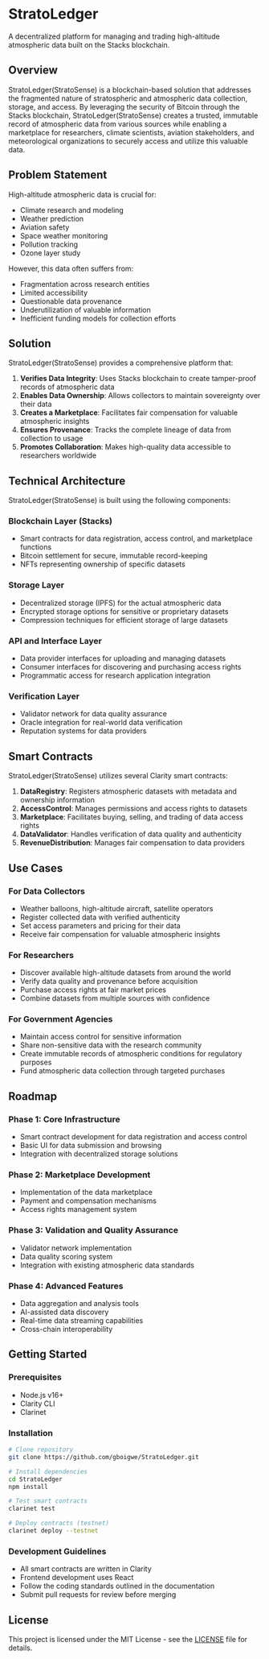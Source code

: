 # StratoLedger

A decentralized platform for managing and trading high-altitude atmospheric data built on the Stacks blockchain.

## Overview

StratoLedger(StratoSense) is a blockchain-based solution that addresses the fragmented nature of stratospheric and atmospheric data collection, storage, and access. By leveraging the security of Bitcoin through the Stacks blockchain, StratoLedger(StratoSense) creates a trusted, immutable record of atmospheric data from various sources while enabling a marketplace for researchers, climate scientists, aviation stakeholders, and meteorological organizations to securely access and utilize this valuable data.

## Problem Statement

High-altitude atmospheric data is crucial for:
- Climate research and modeling
- Weather prediction
- Aviation safety
- Space weather monitoring
- Pollution tracking
- Ozone layer study

However, this data often suffers from:
- Fragmentation across research entities
- Limited accessibility
- Questionable data provenance
- Underutilization of valuable information
- Inefficient funding models for collection efforts

## Solution

StratoLedger(StratoSense) provides a comprehensive platform that:

1. **Verifies Data Integrity**: Uses Stacks blockchain to create tamper-proof records of atmospheric data
2. **Enables Data Ownership**: Allows collectors to maintain sovereignty over their data
3. **Creates a Marketplace**: Facilitates fair compensation for valuable atmospheric insights
4. **Ensures Provenance**: Tracks the complete lineage of data from collection to usage
5. **Promotes Collaboration**: Makes high-quality data accessible to researchers worldwide

## Technical Architecture

StratoLedger(StratoSense) is built using the following components:

### Blockchain Layer (Stacks)
- Smart contracts for data registration, access control, and marketplace functions
- Bitcoin settlement for secure, immutable record-keeping
- NFTs representing ownership of specific datasets

### Storage Layer
- Decentralized storage (IPFS) for the actual atmospheric data
- Encrypted storage options for sensitive or proprietary datasets
- Compression techniques for efficient storage of large datasets

### API and Interface Layer
- Data provider interfaces for uploading and managing datasets
- Consumer interfaces for discovering and purchasing access rights
- Programmatic access for research application integration

### Verification Layer
- Validator network for data quality assurance
- Oracle integration for real-world data verification
- Reputation systems for data providers

## Smart Contracts

StratoLedger(StratoSense) utilizes several Clarity smart contracts:

1. **DataRegistry**: Registers atmospheric datasets with metadata and ownership information
2. **AccessControl**: Manages permissions and access rights to datasets
3. **Marketplace**: Facilitates buying, selling, and trading of data access rights
4. **DataValidator**: Handles verification of data quality and authenticity
5. **RevenueDistribution**: Manages fair compensation to data providers

## Use Cases

### For Data Collectors
- Weather balloons, high-altitude aircraft, satellite operators
- Register collected data with verified authenticity
- Set access parameters and pricing for their data
- Receive fair compensation for valuable atmospheric insights

### For Researchers
- Discover available high-altitude datasets from around the world
- Verify data quality and provenance before acquisition
- Purchase access rights at fair market prices
- Combine datasets from multiple sources with confidence

### For Government Agencies
- Maintain access control for sensitive information
- Share non-sensitive data with the research community
- Create immutable records of atmospheric conditions for regulatory purposes
- Fund atmospheric data collection through targeted purchases

## Roadmap

### Phase 1: Core Infrastructure
- Smart contract development for data registration and access control
- Basic UI for data submission and browsing
- Integration with decentralized storage solutions

### Phase 2: Marketplace Development
- Implementation of the data marketplace
- Payment and compensation mechanisms
- Access rights management system

### Phase 3: Validation and Quality Assurance
- Validator network implementation
- Data quality scoring system
- Integration with existing atmospheric data standards

### Phase 4: Advanced Features
- Data aggregation and analysis tools
- AI-assisted data discovery
- Real-time data streaming capabilities
- Cross-chain interoperability

## Getting Started

### Prerequisites
- Node.js v16+
- Clarity CLI
- Clarinet

### Installation
```bash
# Clone repository
git clone https://github.com/gboigwe/StratoLedger.git

# Install dependencies
cd StratoLedger
npm install

# Test smart contracts
clarinet test

# Deploy contracts (testnet)
clarinet deploy --testnet
```

### Development Guidelines
- All smart contracts are written in Clarity
- Frontend development uses React
- Follow the coding standards outlined in the documentation
- Submit pull requests for review before merging

## License

This project is licensed under the MIT License - see the [LICENSE](LICENSE) file for details.

